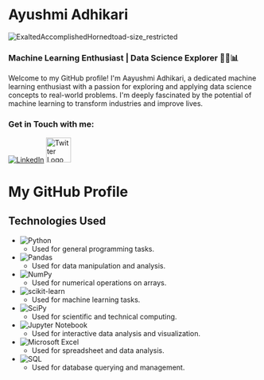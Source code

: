 # Ayushmi Adhikari

![ExaltedAccomplishedHornedtoad-size_restricted](https://github.com/Ayushmi-Adh/Ayushmi-Adh/assets/132826306/912a2b02-cb17-46a4-91c1-47604ca4473a)


### Machine Learning Enthusiast | Data Science Explorer 🐍🤖📊

Welcome to my GitHub profile! I'm Aayushmi Adhikari, a dedicated machine learning enthusiast with a passion for exploring and applying data science concepts to real-world problems.
I'm deeply fascinated by the potential of machine learning to transform industries and improve lives.

### Get in Touch with me:

[![LinkedIn](https://content.linkedin.com/content/dam/me/business/en-us/amp/brand-site/v2/bg/LI-Bug.svg.original.svg)](https://www.linkedin.com/in/ayushmi-adhikari-6b94b71a4/)   <a href="https://twitter.com/LenthusiastM">
  <img src="https://about.twitter.com/content/dam/about-twitter/x/brand-toolkit/logo-black.png.twimg.1920.png" alt="Twitter Logo" width="50" height="50">
</a>

# My GitHub Profile

## Technologies Used

- ![Python](https://img.shields.io/badge/Python-3776AB?style=for-the-badge&logo=python&logoColor=white) 
  - Used for general programming tasks.
- ![Pandas](https://img.shields.io/badge/Pandas-150458?style=for-the-badge&logo=pandas&logoColor=white)
  - Used for data manipulation and analysis.
- ![NumPy](https://img.shields.io/badge/NumPy-013243?style=for-the-badge&logo=numpy&logoColor=white)
  - Used for numerical operations on arrays.
- ![scikit-learn](https://img.shields.io/badge/scikit--learn-F7931E?style=for-the-badge&logo=scikit-learn&logoColor=white)
  - Used for machine learning tasks.
- ![SciPy](https://img.shields.io/badge/SciPy-8CAAE6?style=for-the-badge&logo=scipy&logoColor=white)
  - Used for scientific and technical computing.
- ![Jupyter Notebook](https://img.shields.io/badge/Jupyter-F37626?style=for-the-badge&logo=jupyter&logoColor=white)
  - Used for interactive data analysis and visualization.
- ![Microsoft Excel](https://img.shields.io/badge/Microsoft_Excel-217346?style=for-the-badge&logo=microsoft-excel&logoColor=white)
  - Used for spreadsheet and data analysis.
- ![SQL](https://img.shields.io/badge/SQL-4479A1?style=for-the-badge&logo=sql&logoColor=white)
  - Used for database querying and management.





<!---
Ayushmi-Adh/Ayushmi-Adh is a ✨ special ✨ repository because its `README.md` (this file) appears on your GitHub profile.
You can click the Preview link to take a look at your changes.
--->
